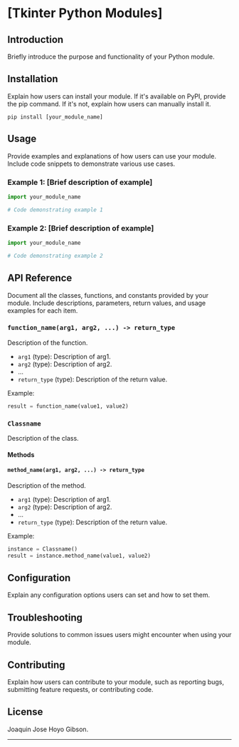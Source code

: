 # [Tkinter Python Modules]

## Introduction
Briefly introduce the purpose and functionality of your Python module.

## Installation
Explain how users can install your module. If it's available on PyPI, provide the pip command. If it's not, explain how users can manually install it.

```
pip install [your_module_name]
```

## Usage
Provide examples and explanations of how users can use your module. Include code snippets to demonstrate various use cases.

### Example 1: [Brief description of example]
```python
import your_module_name

# Code demonstrating example 1
```

### Example 2: [Brief description of example]
```python
import your_module_name

# Code demonstrating example 2
```

## API Reference
Document all the classes, functions, and constants provided by your module. Include descriptions, parameters, return values, and usage examples for each item.

### `function_name(arg1, arg2, ...) -> return_type`
Description of the function.

- `arg1` (type): Description of arg1.
- `arg2` (type): Description of arg2.
- ...
- `return_type` (type): Description of the return value.

Example:
```python
result = function_name(value1, value2)
```

### `Classname`
Description of the class.

#### Methods

#### `method_name(arg1, arg2, ...) -> return_type`
Description of the method.

- `arg1` (type): Description of arg1.
- `arg2` (type): Description of arg2.
- ...
- `return_type` (type): Description of the return value.

Example:
```python
instance = Classname()
result = instance.method_name(value1, value2)
```

## Configuration
Explain any configuration options users can set and how to set them.

## Troubleshooting
Provide solutions to common issues users might encounter when using your module.

## Contributing
Explain how users can contribute to your module, such as reporting bugs, submitting feature requests, or contributing code.

## License
Joaquin Jose Hoyo Gibson.

---
